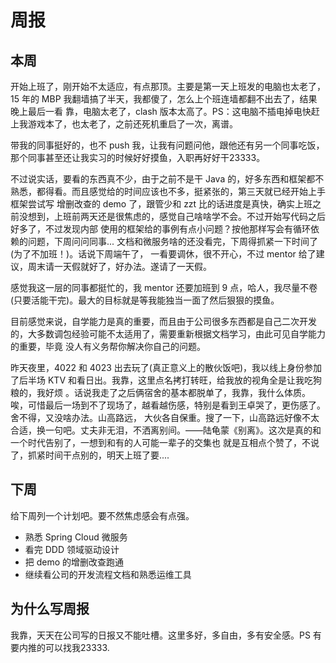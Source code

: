 # 周报
## 本周
开始上班了，刚开始不太适应，有点那顶。主要是第一天上班发的电脑也太老了，15 年的 MBP 我翻墙搞了半天，我都傻了，怎么上个班连墙都翻不出去了，结果晚上最后一看
靠，电脑太老了，clash 版本太高了。PS：这电脑不插电掉电快赶上我游戏本了，也太老了，之前还死机重启了一次，离谱。

带我的同事挺好的，也不 push 我，让我有问题问他，跟他还有另一个同事吃饭，那个同事甚至还让我实习的时候好好摸鱼，入职再好好干23333。

不过说实话，要看的东西真不少，由于之前不是干 Java 的，好多东西和框架都不熟悉，都得看。而且感觉给的时间应该也不多，挺紧张的，第三天就已经开始上手框架尝试写
增删改查的 demo 了，跟管少和 zzt 比的话进度是真快，确实上班之前没想到，上班前两天还是很焦虑的，感觉自己啥啥学不会。不过开始写代码之后好多了，不过发现内部
使用的框架给的事例有点小问题？按他那样写会有循环依赖的问题，下周问问同事... 文档和微服务啥的还没看完，下周得抓紧一下时间了(为了不加班！)。话说下周端午了，
一看要调休，很不开心，不过 mentor 给了建议，周末请一天假就好了，好办法。遂请了一天假。

感觉我这一层的同事都挺忙的，我 mentor 还要加班到 9 点，哈人，我尽量不卷(只要活能干完)。最大的目标就是等我能独当一面了然后狠狠的摸鱼。

目前感觉来说，自学能力是真的重要，而且由于公司很多东西都是自己二次开发的，大多数调包经验可能不太适用了，需要重新根据文档学习，由此可见自学能力的重要，毕竟
没人有义务帮你解决你自己的问题。

昨天夜里，4022 和 4023 出去玩了(真正意义上的散伙饭吧)，我以线上身份参加了后半场 KTV 和看日出。我靠，这里点名拷打转旺，给我放的视角全是让我吃狗粮的，我好烦
。话说我走了之后俩宿舍的基本都脱单了，我靠，我什么体质。唉，可惜最后一场到不了现场了，越看越伤感，特别是看到王卓哭了，更伤感了。舍不得，又没啥办法。山高路远，
大伙各自保重。搜了一下，山高路远好像不太合适，换一句吧。丈夫非无泪，不洒离别间。——陆龟蒙《别离》。这次是真的和一个时代告别了，一想到和有的人可能一辈子的交集也
就是互相点个赞了，不说了，抓紧时间干点别的，明天上班了要....

## 下周
给下周列一个计划吧。要不然焦虑感会有点强。
- 熟悉 Spring Cloud 微服务
- 看完 DDD 领域驱动设计
- 把 demo 的增删改查跑通
- 继续看公司的开发流程文档和熟悉运维工具

## 为什么写周报
我靠，天天在公司写的日报又不能吐槽。这里多好，多自由，多有安全感。PS 有要内推的可以找我23333.
